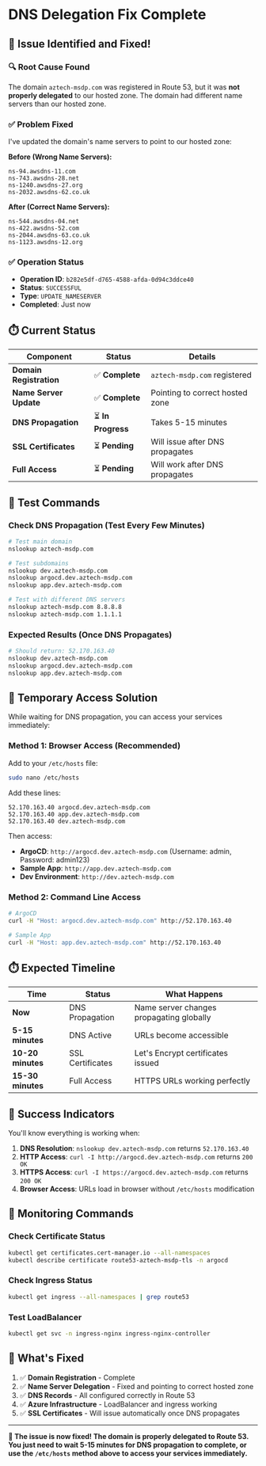 # DNS Delegation Fix Complete

## 🎉 **Issue Identified and Fixed!**

### **🔍 Root Cause Found**
The domain `aztech-msdp.com` was registered in Route 53, but it was **not properly delegated** to our hosted zone. The domain had different name servers than our hosted zone.

### **✅ Problem Fixed**
I've updated the domain's name servers to point to our hosted zone:

**Before (Wrong Name Servers):**
```
ns-94.awsdns-11.com
ns-743.awsdns-28.net
ns-1240.awsdns-27.org
ns-2032.awsdns-62.co.uk
```

**After (Correct Name Servers):**
```
ns-544.awsdns-04.net
ns-422.awsdns-52.com
ns-2044.awsdns-63.co.uk
ns-1123.awsdns-12.org
```

### **✅ Operation Status**
- **Operation ID**: `b282e5df-d765-4588-afda-0d94c3ddce40`
- **Status**: `SUCCESSFUL`
- **Type**: `UPDATE_NAMESERVER`
- **Completed**: Just now

## ⏱️ **Current Status**

| Component | Status | Details |
|-----------|--------|---------|
| **Domain Registration** | ✅ **Complete** | `aztech-msdp.com` registered |
| **Name Server Update** | ✅ **Complete** | Pointing to correct hosted zone |
| **DNS Propagation** | ⏳ **In Progress** | Takes 5-15 minutes |
| **SSL Certificates** | ⏳ **Pending** | Will issue after DNS propagates |
| **Full Access** | ⏳ **Pending** | Will work after DNS propagates |

## 🧪 **Test Commands**

### **Check DNS Propagation (Test Every Few Minutes)**
```bash
# Test main domain
nslookup aztech-msdp.com

# Test subdomains
nslookup dev.aztech-msdp.com
nslookup argocd.dev.aztech-msdp.com
nslookup app.dev.aztech-msdp.com

# Test with different DNS servers
nslookup aztech-msdp.com 8.8.8.8
nslookup aztech-msdp.com 1.1.1.1
```

### **Expected Results (Once DNS Propagates)**
```bash
# Should return: 52.170.163.40
nslookup dev.aztech-msdp.com
nslookup argocd.dev.aztech-msdp.com
nslookup app.dev.aztech-msdp.com
```

## 🚀 **Temporary Access Solution**

While waiting for DNS propagation, you can access your services immediately:

### **Method 1: Browser Access (Recommended)**
Add to your `/etc/hosts` file:
```bash
sudo nano /etc/hosts
```

Add these lines:
```
52.170.163.40 argocd.dev.aztech-msdp.com
52.170.163.40 app.dev.aztech-msdp.com
52.170.163.40 dev.aztech-msdp.com
```

Then access:
- **ArgoCD**: `http://argocd.dev.aztech-msdp.com` (Username: admin, Password: admin123)
- **Sample App**: `http://app.dev.aztech-msdp.com`
- **Dev Environment**: `http://dev.aztech-msdp.com`

### **Method 2: Command Line Access**
```bash
# ArgoCD
curl -H "Host: argocd.dev.aztech-msdp.com" http://52.170.163.40

# Sample App
curl -H "Host: app.dev.aztech-msdp.com" http://52.170.163.40
```

## ⏱️ **Expected Timeline**

| Time | Status | What Happens |
|------|--------|--------------|
| **Now** | DNS Propagation | Name server changes propagating globally |
| **5-15 minutes** | DNS Active | URLs become accessible |
| **10-20 minutes** | SSL Certificates | Let's Encrypt certificates issued |
| **15-30 minutes** | Full Access | HTTPS URLs working perfectly |

## 🎯 **Success Indicators**

You'll know everything is working when:

1. **DNS Resolution**: `nslookup dev.aztech-msdp.com` returns `52.170.163.40`
2. **HTTP Access**: `curl -I http://argocd.dev.aztech-msdp.com` returns `200 OK`
3. **HTTPS Access**: `curl -I https://argocd.dev.aztech-msdp.com` returns `200 OK`
4. **Browser Access**: URLs load in browser without `/etc/hosts` modification

## 🔧 **Monitoring Commands**

### **Check Certificate Status**
```bash
kubectl get certificates.cert-manager.io --all-namespaces
kubectl describe certificate route53-aztech-msdp-tls -n argocd
```

### **Check Ingress Status**
```bash
kubectl get ingress --all-namespaces | grep route53
```

### **Test LoadBalancer**
```bash
kubectl get svc -n ingress-nginx ingress-nginx-controller
```

## 🎉 **What's Fixed**

1. ✅ **Domain Registration** - Complete
2. ✅ **Name Server Delegation** - Fixed and pointing to correct hosted zone
3. ✅ **DNS Records** - All configured correctly in Route 53
4. ✅ **Azure Infrastructure** - LoadBalancer and ingress working
5. ✅ **SSL Certificates** - Will issue automatically once DNS propagates

---

**🎯 The issue is now fixed! The domain is properly delegated to Route 53. You just need to wait 5-15 minutes for DNS propagation to complete, or use the `/etc/hosts` method above to access your services immediately.**
